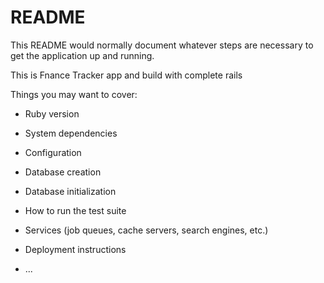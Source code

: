 # README

This README would normally document whatever steps are necessary to get the
application up and running.

This is Fnance Tracker app and build with complete rails

Things you may want to cover:

* Ruby version

* System dependencies

* Configuration

* Database creation

* Database initialization

* How to run the test suite

* Services (job queues, cache servers, search engines, etc.)

* Deployment instructions

* ...
